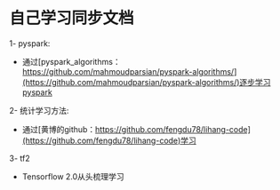 # 自己学习同步文档
1- pyspark:  
- 通过[pyspark_algorithms：https://github.com/mahmoudparsian/pyspark-algorithms/](https://github.com/mahmoudparsian/pyspark-algorithms/)逐步学习pyspark  

2- 统计学习方法:  
- 通过[黄博的github：https://github.com/fengdu78/lihang-code](https://github.com/fengdu78/lihang-code)学习

3- tf2
- Tensorflow 2.0从头梳理学习
